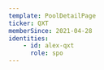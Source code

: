 ```yaml
---
template: PoolDetailPage
ticker: QXT
memberSince: 2021-04-28
identities: 
    - id: alex-qxt
      role: spo
---
```

